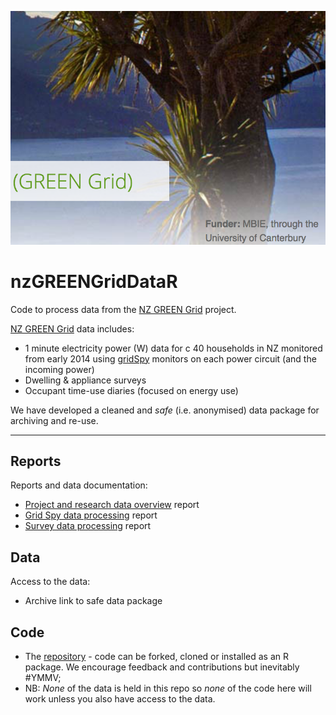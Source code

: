 ![logo](logo.png)

# nzGREENGridDataR
Code to process data from the [NZ GREEN Grid](https://www.otago.ac.nz/centre-sustainability/research/energy/otago050285.html) project.

[NZ GREEN Grid](https://www.otago.ac.nz/centre-sustainability/research/energy/otago050285.html) data includes:

 * 1 minute electricity power (W) data for c 40 households in NZ monitored from early 2014 using [gridSpy](https://gridspy.com/) monitors on each power circuit (and the incoming power)
 * Dwelling & appliance surveys
 * Occupant time-use diaries (focused on energy use)

We have developed a cleaned and _safe_ (i.e. anonymised) data package for archiving and re-use.

----

## Reports

Reports and data documentation:

 * [Project and research data overview](ggOverviewReport.html) report
 * [Grid Spy data processing](gridSpy1mProcessingReport.html) report
 * [Survey data processing](surveyProcessingReport.html) report
 
## Data

Access to the data:

 * Archive link to safe data package

## Code

 * The [repository](https://github.com/dataknut/nzGREENGridDataR) - code can be forked, cloned or installed as an R package. We encourage feedback and contributions but inevitably #YMMV;
 * NB: *None* of the data is held in this repo so *none* of the code here will work unless you also have access to the data. 